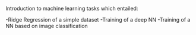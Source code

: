 Introduction to machine learning tasks which entailed:

  -Ridge Regression of a simple dataset
  -Training of a deep NN
  -Training of a NN based on image classification
